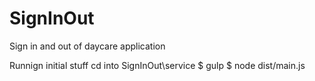 # SignInOut
Sign in and out of daycare application

Runnign initial stuff
cd into SignInOut\service
$ gulp
$ node dist/main.js